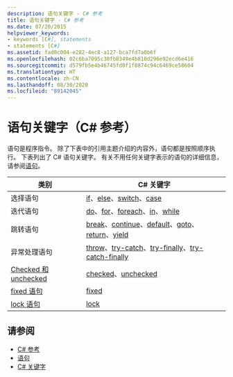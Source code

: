 ```yaml
---
description: 语句关键字 - C# 参考
title: 语句关键字 - C# 参考
ms.date: 07/20/2015
helpviewer_keywords:
- keywords [C#], statements
- statements [C#]
ms.assetid: fad0c004-e282-4ec8-a127-bca7fd7a0b6f
ms.openlocfilehash: 02c6ba7095c30fb8349e4b810d296e92ecd6e416
ms.sourcegitcommit: d579fb5e4b46745fd0f1f8874c94c6469ce58604
ms.translationtype: HT
ms.contentlocale: zh-CN
ms.lasthandoff: 08/30/2020
ms.locfileid: "89142045"
---
```

# <a name="statement-keywords-c-reference"></a>语句关键字（C# 参考）

语句是程序指令。 除了下表中的引用主题介绍的内容外，语句都是按照顺序执行。 下表列出了 C# 语句关键字。 有关不用任何关键字表示的语句的详细信息，请参阅[语句](../../programming-guide/statements-expressions-operators/statements.md)。

|类别|C# 关键字|
|--------------|------------------|
|选择语句|[if](if-else.md)、[else](if-else.md)、[switch](switch.md)、[case](switch.md)|
|迭代语句|[do](do.md)、[for](for.md)、[foreach](foreach-in.md)、[in](foreach-in.md)、[while](while.md)|
|跳转语句|[break](break.md)、[continue](continue.md)、[default](switch.md)、[goto](goto.md)、[return](return.md)、[yield](yield.md)|
|异常处理语句|[throw](throw.md)、[try-catch](try-catch.md)、[try-finally](try-finally.md)、[try-catch-finally](try-catch-finally.md)|
|[Checked 和 unchecked](checked-and-unchecked.md)|[checked](checked.md)、[unchecked](unchecked.md)|
[fixed 语句](fixed-statement.md)|[fixed](fixed-statement.md)|
|[lock 语句](lock-statement.md)|[lock](lock-statement.md)|

## <a name="see-also"></a>请参阅

- [C# 参考](../index.md)
- [语句](../../programming-guide/statements-expressions-operators/statements.md)
- [C# 关键字](index.md)
